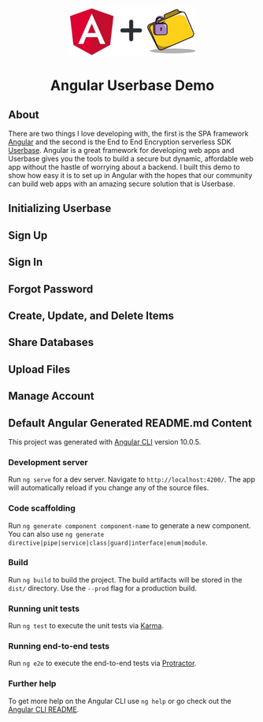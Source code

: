 <p align="center">
  <a href="" target="_blank">
    <img height="100" src="https://github.com/jneterer/angular-userbase-demo/blob/master/src/assets/angular-userbase.jpg">
  </a>
</p>
<h1 align="center">Angular Userbase Demo</h1>

## About

There are two things I love developing with, the first is the SPA framework <a href="https://angular.io" target="_blank">Angular</a> and the second is the End to End Encryption serverless SDK <a href="https://userbase.com" target="_blank">Userbase</a>. Angular is a great framework for developing web apps and Userbase gives you the tools to build a secure but dynamic, affordable web app without the hastle of worrying about a backend. I built this demo to show how easy it is to set up in Angular with the hopes that our community can build web apps with an amazing secure solution that is Userbase.

## Initializing Userbase

## Sign Up

## Sign In

## Forgot Password

## Create, Update, and Delete Items

## Share Databases

## Upload Files

## Manage Account

## Default Angular Generated README.md Content

This project was generated with [Angular CLI](https://github.com/angular/angular-cli) version 10.0.5.

### Development server

Run `ng serve` for a dev server. Navigate to `http://localhost:4200/`. The app will automatically reload if you change any of the source files.

### Code scaffolding

Run `ng generate component component-name` to generate a new component. You can also use `ng generate directive|pipe|service|class|guard|interface|enum|module`.

### Build

Run `ng build` to build the project. The build artifacts will be stored in the `dist/` directory. Use the `--prod` flag for a production build.

### Running unit tests

Run `ng test` to execute the unit tests via [Karma](https://karma-runner.github.io).

### Running end-to-end tests

Run `ng e2e` to execute the end-to-end tests via [Protractor](http://www.protractortest.org/).

### Further help

To get more help on the Angular CLI use `ng help` or go check out the [Angular CLI README](https://github.com/angular/angular-cli/blob/master/README.md).
